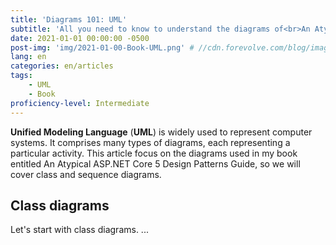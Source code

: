 ```yaml
---
title: 'Diagrams 101: UML'
subtitle: 'All you need to know to understand the diagrams of<br>An Atypical ASP.NET Core 5 Design Patterns Guide'
date: 2021-01-01 00:00:00 -0500
post-img: 'img/2021-01-00-Book-UML.png' # //cdn.forevolve.com/blog/images/articles-header
lang: en
categories: en/articles
tags:
    - UML
    - Book
proficiency-level: Intermediate
---
```


**Unified Modeling Language** (**UML**) is widely used to represent computer systems. It comprises many types of diagrams, each representing a particular activity. This article focus on the diagrams used in my book entitled An Atypical ASP.NET Core 5 Design Patterns Guide, so we will cover class and sequence diagrams.

<!--more-->

## Class diagrams

Let's start with class diagrams.
...
